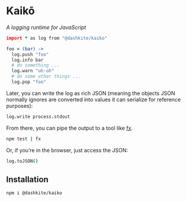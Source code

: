 # Kaikō

*A logging runtime for JavaScript*

```coffeescript
import * as log from "@dashkite/kaiko"

foo = (bar) ->
  log.push "foo"
  log.info bar
  # do something ...
  log.warn "uh-oh"
  # do some other things ...
  log.pop "foo"
```

Later, you can write the log as rich JSON (meaning the objects JSON normally ignores are converted into values it can serialize for reference purposes):

```coffeescript
log.write process.stdout
```

From there, you can pipe the output to a tool like [fx][].

```bash
npm test | fx
```

[fx]: https://github.com/antonmedv/fx

Or, if you’re in the browser, just access the JSON:

```coffeescript
log.toJSON()
```

## Installation

```shell
npm i @dashkite/kaiko
```
